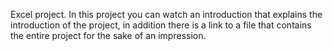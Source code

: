 Excel project.
In this project you can watch an introduction that explains the introduction of the project,
 in addition there is a link to a file that contains the entire project for the sake of an impression.
